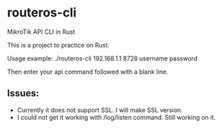 # routeros-cli
MikroTik API CLI in Rust

This is a project to practice on Rust. 

Usage example:
./routeros-cli 192.168.1.1 8728 username password

Then enter your api command followed with a blank line.

## Issues:

- Currently it does not support SSL. I will make SSL version.
- I could not get it working with /log/listen command. Still working on it.

